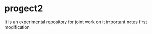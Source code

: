 # progect2
It is an experimental repository for joint work on it
important notes
first modification
